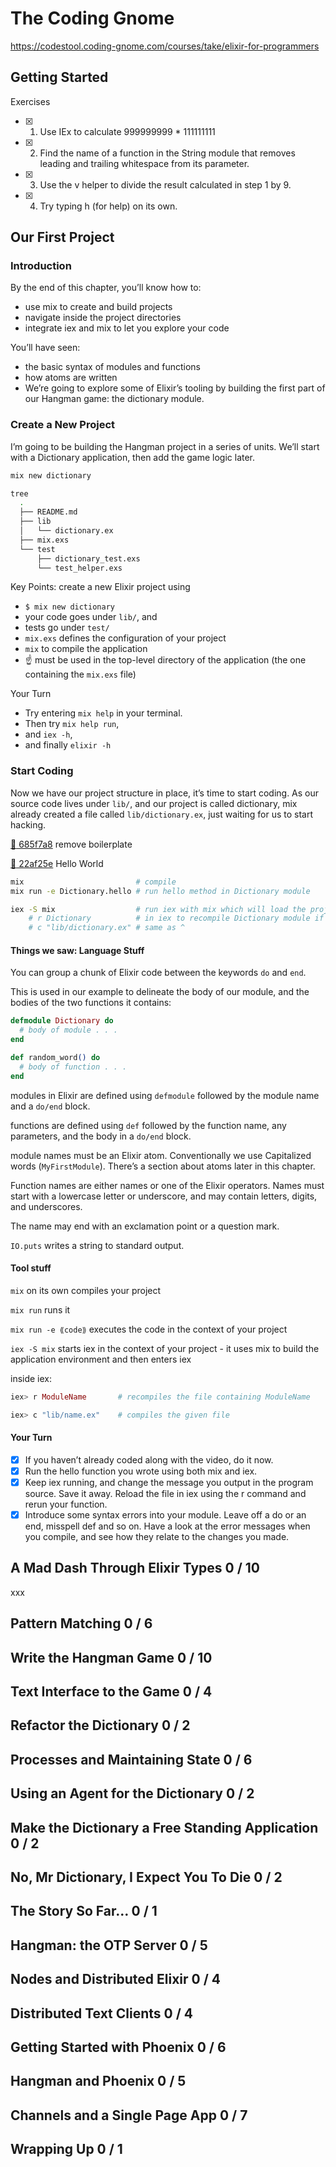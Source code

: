 # The Coding Gnome

https://codestool.coding-gnome.com/courses/take/elixir-for-programmers

## Getting Started

Exercises
- [x] 1. Use IEx to calculate 999999999 * 111111111
- [x] 2. Find the name of a function in the String module that removes leading
  and trailing whitespace from its parameter.
- [x] 3. Use the v helper to divide the result calculated in step 1 by 9.
- [x] 4. Try typing h (for help) on its own.

## Our First Project

### Introduction

By the end of this chapter, you’ll know how to:
- use mix to create and build projects
- navigate inside the project directories
- integrate iex and mix to let you explore your code

You’ll have seen:
- the basic syntax of modules and functions
- how atoms are written
- We’re going to explore some of Elixir’s tooling by building the first
  part of our Hangman game: the dictionary module.

### Create a New Project

I’m going to be building the Hangman project in a series of units. We’ll
start with a Dictionary application, then add the game logic later.

```bash
mix new dictionary
```

```bash
tree
  .
  ├── README.md
  ├── lib
  │   └── dictionary.ex
  ├── mix.exs
  └── test
      ├── dictionary_test.exs
      └── test_helper.exs
```

Key Points: create a new Elixir project using
- `$ mix new dictionary`
- your code goes under `lib/`, and 
- tests go under `test/`
- `mix.exs` defines the configuration of your project
- `mix` to compile the application
- :point_up: must be used in the top-level directory of the application
  (the one containing the `mix.exs` file)

Your Turn
- Try entering `mix help` in your terminal.
- Then try `mix help run`,
- and `iex -h`,
- and finally `elixir -h`

### Start Coding

Now we have our project structure in place, it’s time to start coding. As
our source code lives under `lib/`, and our project is called dictionary,
mix already created a file called `lib/dictionary.ex`, just waiting for us
to start hacking.

[:ship: 685f7a8](https://github.com/arafatm/learn_elixir_coding_gnome/commit/685f7a8)
remove boilerplate

[:ship: 22af25e](https://github.com/arafatm/learn_elixir_coding_gnome/commit/22af25e)
Hello World

```bash
mix                         # compile
mix run -e Dictionary.hello # run hello method in Dictionary module

iex -S mix                  # run iex with mix which will load the project
    # r Dictionary          # in iex to recompile Dictionary module if modified
    # c "lib/dictionary.ex" # same as ^                    

```

#### Things we saw: Language Stuff

You can group a chunk of Elixir code between the keywords `do` and `end`.

This is used in our example to delineate the body of our module, and the
bodies of the two functions it contains:

```elixir
defmodule Dictionary do
  # body of module . . .
end

def random_word() do
  # body of function . . .
end
```

modules in Elixir are defined using `defmodule` followed by the module
name and a `do/end` block.

functions are defined using `def` followed by the function name, any
parameters, and the body in a `do/end` block.

module names must be an Elixir atom. Conventionally we use Capitalized
words (`MyFirstModule`). There’s a section about atoms later in this
chapter.

Function names are either names or one of the Elixir operators. Names must
start with a lowercase letter or underscore, and may contain letters,
digits, and underscores. 

The name may end with an exclamation point or a question mark.

`IO.puts` writes a string to standard output.

#### Tool stuff

`mix` on its own compiles your project

`mix run` runs it

`mix run -e ⟪code⟫` executes the code in the context of your project

`iex -S mix` starts iex in the context of your project - it uses mix to build
the application environment and then enters iex

inside iex:

```elixir
iex> r ModuleName       # recompiles the file containing ModuleName

iex> c "lib/name.ex"    # compiles the given file
```

#### Your Turn

- [x] If you haven’t already coded along with the video, do it now.
- [x] Run the hello function you wrote using both mix and iex.
- [x] Keep iex running, and change the message you output in the program
  source. Save it away. Reload the file in iex using the r command and
  rerun your function.
- [x] Introduce some syntax errors into your module. Leave off a do or an end,
  misspell def and so on. Have a look at the error messages when you
  compile, and see how they relate to the changes you made.

## A Mad Dash Through Elixir Types 0 / 10

xxx

## Pattern Matching 0 / 6

## Write the Hangman Game 0 / 10

## Text Interface to the Game 0 / 4

## Refactor the Dictionary 0 / 2

## Processes and Maintaining State 0 / 6

## Using an Agent for the Dictionary 0 / 2

## Make the Dictionary a Free Standing Application 0 / 2

## No, Mr Dictionary, I Expect You To Die 0 / 2

## The Story So Far… 0 / 1

## Hangman: the OTP Server 0 / 5

## Nodes and Distributed Elixir 0 / 4

## Distributed Text Clients 0 / 4

## Getting Started with Phoenix 0 / 6

## Hangman and Phoenix 0 / 5

## Channels and a Single Page App 0 / 7

## Wrapping Up 0 / 1

